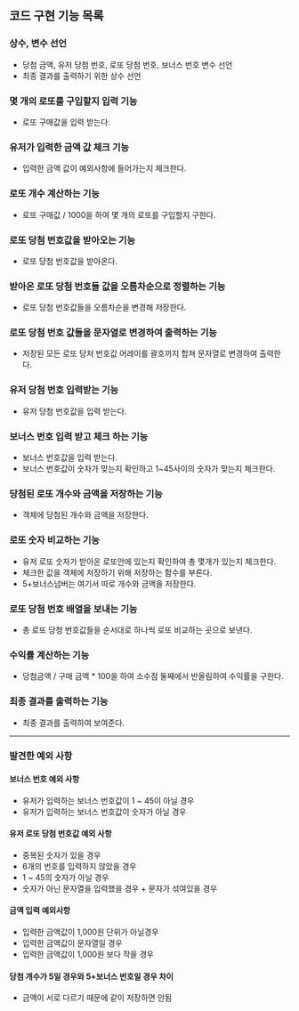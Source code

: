 ## 코드 구현 기능 목록

### 상수, 변수 선언
- 당첨 금액, 유저 당첨 번호, 로또 당첨 번호, 보너스 번호 변수 선언
- 최종 결과를 출력하기 위한 상수 선언

### 몇 개의 로또를 구입할지 입력 기능
- 로또 구매값을 입력 받는다.

### 유저가 입력한 금액 값 체크 기능
- 입력한 금액 값이 예외사항에 들어가는지 체크한다.

### 로또 개수 계산하는 기능
- 로또 구매값 / 1000을 하여 몇 개의 로또를 구입할지 구한다.

### 로또 당첨 번호값을 받아오는 기능
- 로또 당첨 번호값을 받아온다.

### 받아온 로또 당첨 번호들 값을 오름차순으로 정렬하는 기능
- 로또 당첨 번호값들을 오름차순을 변경해 저장한다.

### 로또 당첨 번호 값들을 문자열로 변경하여 출력하는 기능 
- 저장된 모든 로또 당처 번호값 어레이를 괄호까지 합쳐 문자열로 변경하여 출력한다.

### 유저 당첨 번호 입력받는 기능
- 유저 당첨 번호값을 입력 받는다.

### 보너스 번호 입력 받고 체크 하는 기능
- 보너스 번호값을 입력 받는다.
- 보너스 번호값이 숫자가 맞는지 확인하고 1~45사이의 숫자가 맞는지 체크한다.

### 당첨된 로또 개수와 금액을 저장하는 기능
- 객체에 당첨된 개수와 금액을 저장한다.

### 로또 숫자 비교하는 기능
- 유저 로또 숫자가 받아온 로또안에 있는지 확인하여 총 몇개가 있는지 체크한다.
- 체크한 값을 객체에 저장하기 위해 저장하는 함수를 부른다.
- 5+보너스넘버는 여기서 따로 개수와 금액을 저장한다.

### 로또 당첨 번호 배열을 보내는 기능
- 총 로또 당청 번호값들을 순서대로 하나씩 로또 비교하는 곳으로 보낸다.

### 수익률 계산하는 기능
- 당첨금액 / 구매 금액 * 100을 하여 소수점 둘째에서 반올림하여 수익률을 구한다.

### 최종 결과를 출력하는 기능
- 최종 결과를 출력하여 보여준다.

***

### 발견한 예외 사항
#### 보너스 번호 예외 사항
- 유저가 입력하는 보너스 번호값이 1 ~ 45이 아닐 경우
- 유저가 입력하는 보너스 번호값이 숫자가 아닐 경우

#### 유저 로또 당첨 번호값 예외 사항
- 중복된 숫자가 있을 경우
- 6개의 번호를 입력하지 않았을 경우
- 1 ~ 45의 숫자가 아닐 경우
- 숫자가 아닌 문자열을 입력했을 경우 + 문자가 섞여있을 경우

#### 금액 입력 예외사항
- 입력한 금액값이 1,000원 단위가 아닐경우
- 입력한 금액값이 문자열일 경우
- 입력한 금액값이 1,000원 보다 작을 경우

#### 당첨 개수가 5일 경우와 5+보너스 번호일 경우 차이
- 금액이 서로 다르기 때문에 같이 저장하면 안됨
